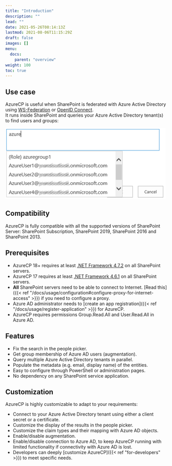 ```yaml
---
title: "Introduction"
description: ""
lead: ""
date: 2021-05-26T08:14:13Z
lastmod: 2021-08-06T11:15:29Z
draft: false
images: []
menu: 
  docs:
    parent: "overview"
weight: 100
toc: true
---
```


## Use case

AzureCP is useful when SharePoint is federated with Azure Active Directory using [WS-Federation](https://docs.microsoft.com/en-us/azure/active-directory/saas-apps/sharepoint-on-premises-tutorial) or [OpenID Connect](https://docs.microsoft.com/en-us/sharepoint/security-for-sharepoint-server/oidc-1-0-authentication).  
It runs inside SharePoint and queries your Azure Active Directory tenant(s) to find users and groups:

![Image](people-picker-AzureCP.png "")

## Compatibility

AzureCP is fully compatible with all the supported versions of SharePoint Server: SharePoint Subscription, SharePoint 2019, SharePoint 2016 and SharePoint 2013.

## Prerequisites

- AzureCP 18+ requires at least [.NET Framework 4.7.2](https://dotnet.microsoft.com/en-us/download/dotnet-framework/net472) on all SharePoint servers.
- AzureCP 17 requires at least [.NET Framework 4.6.1](https://dotnet.microsoft.com/en-us/download/dotnet-framework/net461) on all SharePoint servers.
- **All** SharePoint servers need to be able to connect to Internet. [Read this]({{< ref "/docs/usage/configuration#configure-proxy-for-internet-access" >}}) if you need to configure a proxy.
- Azure AD administrator needs to [create an app registration]({{< ref "/docs/usage/register-application" >}}) for AzureCP.
- AzureCP requires permissions Group.Read.All and User.Read.All in Azure AD.

## Features

- Fix the search in the people picker.
- Get group membership of Azure AD users (augmentation).
- Query multiple Azure Active Directory tenants in parallel.
- Populate the metadata (e.g. email, display name) of the entities.
- Easy to configure through PowerShell or administration pages.
- No dependency on any SharePoint service application.

## Customization

AzureCP is highly customizable to adapt to your requirements:

- Connect to your Azure Active Directory tenant using either a client secret or a certificate.
- Customize the display of the results in the people picker.
- Customize the claim types and their mapping with Azure AD objects.
- Enable/disable augmentation.
- Enable/disable connection to Azure AD, to keep AzureCP running with limited functionality if connectivity with Azure AD is lost.
- Developers can deeply [customize AzureCP]({{< ref "for-developers" >}}) to meet specific needs.
